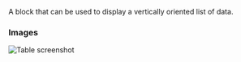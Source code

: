 A block that can be used to display a vertically oriented list of data.

### Images

![Table screenshot](https://gitlab.com/appsemble/appsemble/-/raw/0.23.4/config/assets/list.png)
